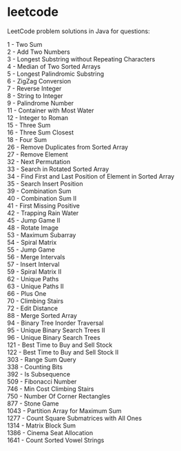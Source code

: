 # leetcode
LeetCode problem solutions in Java for questions:

1 - Two Sum<br>
2 - Add Two Numbers<br>
3 - Longest Substring without Repeating Characters<br>
4 - Median of Two Sorted Arrays<br>
5 - Longest Palindromic Substring<br>
6 - ZigZag Conversion<br>
7 - Reverse Integer<br>
8 - String to Integer<br>
9 - Palindrome Number<br>
11 - Container with Most Water<br>
12 - Integer to Roman<br>
15 - Three Sum<br>
16 - Three Sum Closest<br>
18 - Four Sum<br>
26 - Remove Duplicates from Sorted Array<br>
27 - Remove Element<br>
32 - Next Permutation<br>
33 - Search in Rotated Sorted Array<br>
34 - Find First and Last Position of Element in Sorted Array<br>
35 - Search Insert Position<br>
39 - Combination Sum<br>
40 - Combination Sum II<br>
41 - First Missing Positive<br>
42 - Trapping Rain Water<br>
45 - Jump Game II<br>
48 - Rotate Image<br>
53 - Maximum Subarray<br>
54 - Spiral Matrix<br>
55 - Jump Game<br>
56 - Merge Intervals<br>
57 - Insert Interval<br>
59 - Spiral Matrix II<br>
62 - Unique Paths<br>
63 - Unique Paths II<br>
66 - Plus One<br>
70 - Climbing Stairs<br>
72 - Edit Distance<br>
88 - Merge Sorted Array<br>
94 - Binary Tree Inorder Traversal<br>
95 - Unique Binary Search Trees II<br>
96 - Unique Binary Search Trees<br>
121 - Best Time to Buy and Sell Stock<br>
122 - Best Time to Buy and Sell Stock II<br>
303 - Range Sum Query<br>
338 - Counting Bits<br>
392 - Is Subsequence<br>
509 - Fibonacci Number<br>
746 - Min Cost Climbing Stairs<br>
750 - Number Of Corner Rectangles<br>
877 - Stone Game<br>
1043 - Partition Array for Maximum Sum<br>
1277 - Count Square Submatrices with All Ones<br>
1314 - Matrix Block Sum<br>
1386 - Cinema Seat Allocation<br>
1641 - Count Sorted Vowel Strings<br>